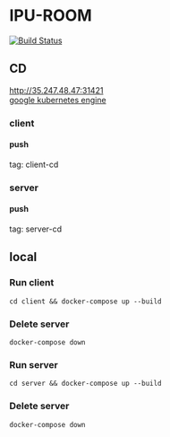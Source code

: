# IPU-ROOM
[![Build Status](https://travis-ci.org/i-pu/ipu.svg?branch=master)](https://travis-ci.org/i-pu/ipu)

## CD
http://35.247.48.47:31421  
[google kubernetes engine](https://cloud.google.com/kubernetes-engine/)
### client
#### push
tag: client-cd

### server
#### push
tag: server-cd

## local
### Run client
```
cd client && docker-compose up --build
```

### Delete server
```
docker-compose down
```

### Run server
```
cd server && docker-compose up --build
```

### Delete server
```
docker-compose down
```

